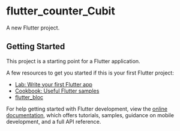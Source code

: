 # flutter_counter_Cubit

A new Flutter project.

## Getting Started

This project is a starting point for a Flutter application.

A few resources to get you started if this is your first Flutter project:

- [Lab: Write your first Flutter app](https://docs.flutter.dev/get-started/codelab)
- [Cookbook: Useful Flutter samples](https://docs.flutter.dev/cookbook)
- [flutter_bloc](https://pub.dev/packages/flutter_bloc)

For help getting started with Flutter development, view the
[online documentation](https://docs.flutter.dev/), which offers tutorials,
samples, guidance on mobile development, and a full API reference.
